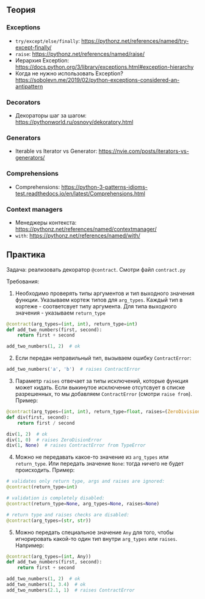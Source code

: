 ## Теория

### Exceptions

- `try/except/else/finally`: https://pythonz.net/references/named/try-except-finally/
- `raise`: https://pythonz.net/references/named/raise/
- Иерархия Exception: https://docs.python.org/3/library/exceptions.html#exception-hierarchy
- Когда не нужно использовать Exception? https://sobolevn.me/2019/02/python-exceptions-considered-an-antipattern

### Decorators

- Декораторы шаг за шагом: https://pythonworld.ru/osnovy/dekoratory.html

### Generators

- Iterable vs Iterator vs Generator: https://nvie.com/posts/iterators-vs-generators/

### Comprehensions

- Comprehensions: https://python-3-patterns-idioms-test.readthedocs.io/en/latest/Comprehensions.html

### Context managers

- Менеджеры контекста: https://pythonz.net/references/named/contextmanager/
- `with`: https://pythonz.net/references/named/with/


## Практика

Задача: реализовать декоратор `@contract`. Смотри файл `contract.py`

Требования:

1. Необходимо проверять типы аргументов и тип выходного значения функции. Указываем кортеж типов для `arg_types`. Каждый тип в кортеже - соответсвует типу аргумента. Для типа выходного значения - указываем `return_type`

```python
@contract(arg_types=(int, int), return_type=int)
def add_two_numbers(first, second):
    return first + second

add_two_numbers(1, 2)  # ok
```

2. Если передан неправильный тип, вызываем ошибку `ContractError`:

```python
add_two_numbers('a', 'b')  # raises ContractError
```

3. Параметр `raises` отвечает за типы исключений, которые функция может кидать. Если выкинутое исключение отсутсвует в списке разрешенных, то мы добавляем `ContractError` (смотри `raise from`). Пример:

```python
@contract(arg_types=(int, int), return_type=float, raises=(ZeroDivisionError,))
def div(first, second):
    return first / second

div(1, 2)  # ok
div(1, 0)  # raises ZeroDisionError
div(1, None)  # raises ContractError from TypeError
```

4. Можно не передавать какое-то значение из `arg_types` или `return_type`. Или передать значение `None`: тогда ничего не будет происходить. Пример:

```python
# validates only return type, args and raises are ignored:
@contract(return_type=int)

# validation is completely disabled:
@contract(return_type=None, arg_types=None, raises=None)

# return type and raises checks are disabled:
@contract(arg_types=(str, str))
```

5. Можно передать специальное значение `Any` для того, чтобы игнорировать какой-то один тип внутри `arg_types` или `raises`. Например:

```python
@contract(arg_types=(int, Any))
def add_two_numbers(first, second):
    return first + second

add_two_numbers(1, 2)  # ok
add_two_numbers(1, 3.4)  # ok
add_two_numbers(2.1, 1)  # raises ContractError
```
